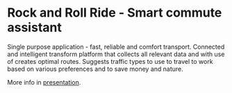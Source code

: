 # Rock and Roll Ride - Smart commute assistant

Single purpose application - fast, reliable and comfort transport. Connected and intelligent transform platform that collects all relevant data and with use of creates optimal routes. Suggests traffic types to use to travel to work based on various preferences and to save money and nature.

More info in [presentation](files/Rock&RollRide_presentation.pptx).







 
